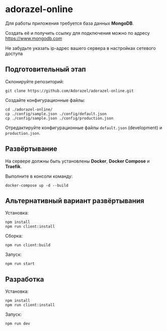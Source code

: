 # adorazel-online

Для работы приложения требуется база данных **MongoDB**.

Создать её и получить ссылку для подключения можно по адресу https://www.mongodb.com

Не забудьте указать ip-адрес вашего сервера в настройках сетевого доступа

## Подготовительный этап

Склонируйте репозиторий:

    git clone https://github.com/Adorazel/adorazel-online.git
    
Создайте конфигурационные файлы:

    cd ./adorazel-online/
    cp ./config/sample.json ./config/default.json
    cp ./config/sample.json ./config/production.json

Отредактируйте конфигурационные файлы `default.json` (development) и `production.json`.
    
## Развёртывание
    
На сервере должны быть установлены **Docker**, **Docker Compose** и **Traefik**.

Выполните в консоли команду:
    
    docker-compose up -d --build
    
## Альтернативный вариант развёртывания

Установка:

    npm install
    npm run client:install

Сборка:

    npm run client:build
    
Запуск:

    npm run start
    
## Разработка

Установка:

    npm install
    npm run client:install
    
Запуск:
    
    npm run dev 